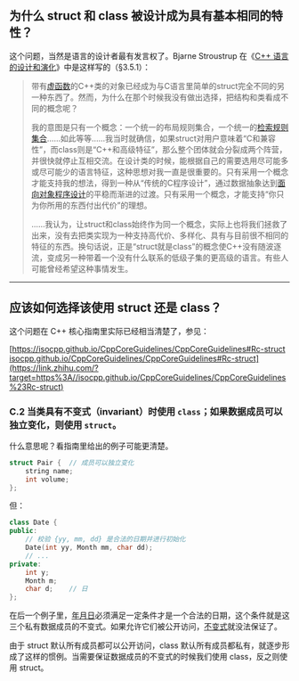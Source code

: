 
## 为什么 struct 和 class 被设计成为具有基本相同的特性？

这个问题，当然是语言的设计者最有发言权了。Bjarne Stroustrup 在《[C++ 语言的设计和演化](https://www.zhihu.com/search?q=C%2B%2B%20%E8%AF%AD%E8%A8%80%E7%9A%84%E8%AE%BE%E8%AE%A1%E5%92%8C%E6%BC%94%E5%8C%96&search_source=Entity&hybrid_search_source=Entity&hybrid_search_extra=%7B%22sourceType%22%3A%22answer%22%2C%22sourceId%22%3A%222531987023%22%7D)》中是这样写的（§3.5.1）：

> 带有[虚函数](https://www.zhihu.com/search?q=%E8%99%9A%E5%87%BD%E6%95%B0&search_source=Entity&hybrid_search_source=Entity&hybrid_search_extra=%7B%22sourceType%22%3A%22answer%22%2C%22sourceId%22%3A%222531987023%22%7D)的C++类的对象已经成为与C语言里简单的struct完全不同的另一种东西了。然而，为什么在那个时候我没有做出选择，把结构和类看成不同的概念呢？  
>   
> 我的意图是只有一个概念：一个统一的布局规则集合，一个统一的[检索规则集合](https://www.zhihu.com/search?q=%E6%A3%80%E7%B4%A2%E8%A7%84%E5%88%99%E9%9B%86%E5%90%88&search_source=Entity&hybrid_search_source=Entity&hybrid_search_extra=%7B%22sourceType%22%3A%22answer%22%2C%22sourceId%22%3A%222531987023%22%7D)……如此等等……我当时就确信，如果struct对用户意味着“C和兼容性”，而class则是“C++和高级特征”，那么整个团体就会分裂成两个阵营，并很快就停止互相交流。在设计类的时候，能根据自己的需要选用尽可能多或尽可能少的语言特征，这种思想对我一直是很重要的。只有采用一个概念才能支持我的想法，得到一种从“传统的C程序设计”，通过数据抽象达到[面向对象程序设计](https://www.zhihu.com/search?q=%E9%9D%A2%E5%90%91%E5%AF%B9%E8%B1%A1%E7%A8%8B%E5%BA%8F%E8%AE%BE%E8%AE%A1&search_source=Entity&hybrid_search_source=Entity&hybrid_search_extra=%7B%22sourceType%22%3A%22answer%22%2C%22sourceId%22%3A%222531987023%22%7D)的平稳而渐进的过渡。只有采用一个概念，才能支持“你只为你所用的东西付出代价”的理想。  
>   
> ……我认为，让struct和class始终作为同一个概念，实际上也将我们拯救了出来，没有去把类实现为一种支持高代价、多样化、具有与目前很不相同的特征的东西。换句话说，正是“struct就是class”的概念使C++没有随波逐流，变成另一种带着一个没有什么联系的低级子集的更高级的语言。有些人可能曾经希望这种事情发生。

---

## 应该如何选择该使用 struct 还是 class？

这个问题在 C++ 核心指南里实际已经相当清楚了，参见：

[https://isocpp.github.io/CppCoreGuidelines/CppCoreGuidelines#Rc-struct​isocpp.github.io/CppCoreGuidelines/CppCoreGuidelines#Rc-struct](https://link.zhihu.com/?target=https%3A//isocpp.github.io/CppCoreGuidelines/CppCoreGuidelines%23Rc-struct)

### C.2 当类具有不变式（invariant）时使用 `class`；如果数据成员可以独立变化，则使用 `struct`。

什么意思呢？看指南里给出的例子可能更清楚。

```cpp
struct Pair {  // 成员可以独立变化
    string name;
    int volume;
};
```

但：

```cpp
class Date {
public:
    // 校验 {yy, mm, dd} 是合法的日期并进行初始化
    Date(int yy, Month mm, char dd);
    // ...
private:
    int y;
    Month m;
    char d;    // 日
};
```

在后一个例子里，[年月日](https://www.zhihu.com/search?q=%E5%B9%B4%E6%9C%88%E6%97%A5&search_source=Entity&hybrid_search_source=Entity&hybrid_search_extra=%7B%22sourceType%22%3A%22answer%22%2C%22sourceId%22%3A%222531987023%22%7D)必须满足一定条件才是一个合法的日期，这个条件就是这三个私有数据成员的不变式。如果允许它们被公开访问，[不变式](https://www.zhihu.com/search?q=%E4%B8%8D%E5%8F%98%E5%BC%8F&search_source=Entity&hybrid_search_source=Entity&hybrid_search_extra=%7B%22sourceType%22%3A%22answer%22%2C%22sourceId%22%3A%222531987023%22%7D)就没法保证了。

由于 struct 默认所有成员都可以公开访问，class 默认所有成员都私有，就逐步形成了这样的惯例。当需要保证数据成员的不变式的时候我们使用 class，反之则使用 struct。
